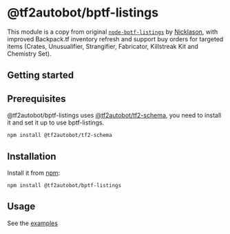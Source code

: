 # @tf2autobot/bptf-listings

This module is a copy from original [`node-bptf-listings`](https://github.com/Nicklason/node-bptf-listings) by [Nicklason](https://github.com/Nicklason), with improved Backpack.tf inventory refresh and support buy orders for targeted items (Crates, Unusualifier, Strangifier, Fabricator, Killstreak Kit and Chemistry Set).

## Getting started

## Prerequisites

@tf2autobot/bptf-listings uses [@tf2autobot/tf2-schema](https://github.com/TF2Autobot/node-tf2-schema), you need to install it and set it up to use bptf-listings.

    npm install @tf2autobot/tf2-schema

## Installation

Install it from [npm](https://www.npmjs.com/package/@tf2autobot/bptf-listings):

    npm install @tf2autobot/bptf-listings

## Usage

See the [examples](https://github.com/TF2Autobot/node-bptf-listings/tree/master/examples)
